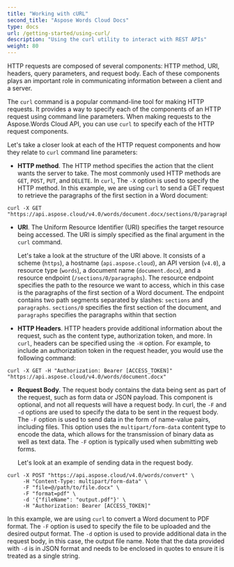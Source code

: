 ```yaml
---
title: "Working with cURL"
second_title: "Aspose Words Cloud Docs"
type: docs
url: /getting-started/using-curl/
description: "Using the curl utility to interact with REST APIs"
weight: 80
---
```


HTTP requests are composed of several components: HTTP method, URI, headers, query parameters, and request body. Each of these components plays an important role in communicating information between a client and a server.

The `curl` command is a popular command-line tool for making HTTP requests. It provides a way to specify each of the components of an HTTP request using command line parameters. When making requests to the Aspose.Words Cloud API, you can use `curl` to specify each of the HTTP request components.

Let's take a closer look at each of the HTTP request components and how they relate to `curl` command line parameters:

* **HTTP method**. The HTTP method specifies the action that the client wants the server to take. The most commonly used HTTP methods are `GET`, `POST`, `PUT`, and `DELETE`. In `curl`, The `-X` option is used to specify the HTTP method. In this example, we are using `curl` to send a GET request to retrieve the paragraphs of the first section in a Word document:

```
curl -X GET "https://api.aspose.cloud/v4.0/words/document.docx/sections/0/paragraphs"
```


* **URI**. The Uniform Resource Identifier (URI) specifies the target resource being accessed. The URI is simply specified as the final argument in the `curl` command. 

  Let's take a look at the structure of the URI above. It consists of a scheme (`https`), a hostname (`api.aspose.cloud`), an API version (`v4.0`), a resource type (`words`), a document name (`document.docx`), and a resource endpoint (`/sections/0/paragraphs`). The resource endpoint specifies the path to the resource we want to access, which in this case is the paragraphs of the first section of a Word document. The endpoint contains two path segments separated by slashes: `sections` and `paragraphs`. `sections/0` specifies the first section of the document, and `paragraphs` specifies the paragraphs within that section

* **HTTP Headers**. HTTP headers provide additional information about the request, such as the content type, authorization token, and more. In `curl`, headers can be specified using the `-H` option. For example, to include an authorization token in the request header, you would use the following command:

```
curl -X GET -H "Authorization: Bearer [ACCESS_TOKEN]" "https://api.aspose.cloud/v4.0/words/document.docx"
```


* **Request Body**. The request body contains the data being sent as part of the request, such as form data or JSON payload. This component is optional, and not all requests will have a request body.
  In curl, the `-F` and `-d` options are used to specify the data to be sent in the request body. The `-F` option is used to send data in the form of name-value pairs, including files. This option uses the `multipart/form-data` content type to encode the data, which allows for the transmission of binary data as well as text data. The `-F` option is typically used when submitting web forms.

  Let's look at an example of sending data in the request body.

```
curl -X POST "https://api.aspose.cloud/v4.0/words/convert" \
     -H "Content-Type: multipart/form-data" \
     -F "file=@/path/to/file.docx" \
     -F "format=pdf" \
     -d '{"fileName": "output.pdf"}' \
     -H "Authorization: Bearer [ACCESS_TOKEN]"
```

In this example, we are using `curl` to convert a Word document to PDF format. The `-F` option is used to specify the file to be uploaded and the desired output format. The `-d` option is used to provide additional data in the request body, in this case, the output file name. Note that the data provided with `-d` is in JSON format and needs to be enclosed in quotes to ensure it is treated as a single string.

